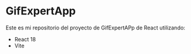 # GifExpertApp

Este es mi repositorio del proyecto de GifExpertAPp de React utilizando: 

- React 18
- Vite
